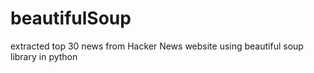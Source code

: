 # beautifulSoup
extracted top 30 news from Hacker News website using beautiful soup library in python

